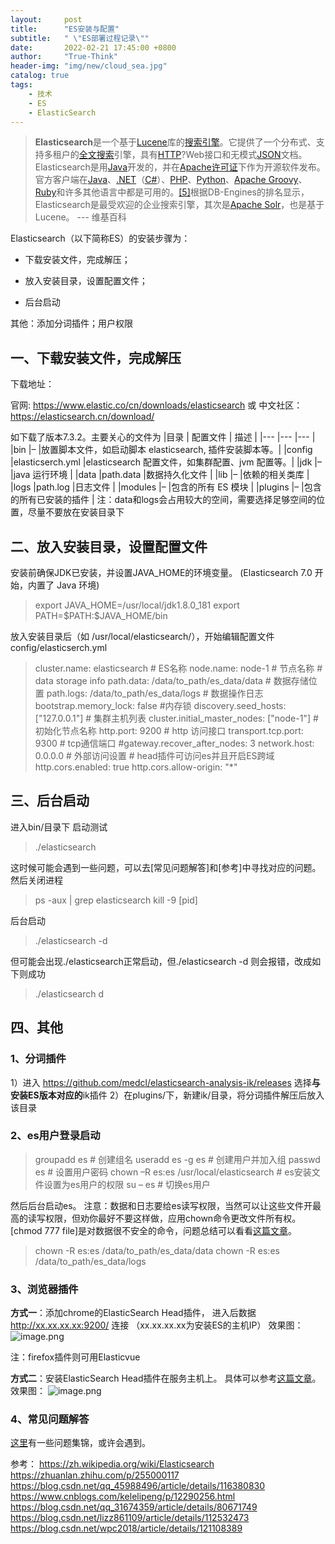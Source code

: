```yaml
---
layout:     post
title:      "ES安装与配置"
subtitle:   " \"ES部署过程记录\""
date:       2022-02-21 17:45:00 +0800
author:     "True-Think"
header-img: "img/new/cloud_sea.jpg"
catalog: true
tags:
    - 技术
    - ES
    - ElasticSearch
---
```

> **Elasticsearch**是一个基于[Lucene](https://zh.wikipedia.org/wiki/Lucene)库的[搜索引擎](https://zh.wikipedia.org/wiki/%E6%90%9C%E7%B4%A2%E5%BC%95%E6%93%8E)。它提供了一个分布式、支持多租户的[全文搜索](https://zh.wikipedia.org/wiki/%E5%85%A8%E6%96%87%E6%AA%A2%E7%B4%A2)引擎，具有[HTTP](https://zh.wikipedia.org/wiki/HTTP)?Web接口和无模式[JSON](https://zh.wikipedia.org/wiki/JSON)文档。Elasticsearch是用[Java](https://zh.wikipedia.org/wiki/Java)开发的，并在[Apache许可证](https://zh.wikipedia.org/wiki/Apache%E8%AE%B8%E5%8F%AF%E8%AF%81)下作为开源软件发布。官方客户端在[Java](https://zh.wikipedia.org/wiki/Java)、[.NET](https://zh.wikipedia.org/wiki/.NET%E6%A1%86%E6%9E%B6)（[C#](https://zh.wikipedia.org/wiki/C%E2%99%AF)）、[PHP](https://zh.wikipedia.org/wiki/PHP)、[Python](https://zh.wikipedia.org/wiki/Python)、[Apache Groovy](https://zh.wikipedia.org/wiki/Groovy)、[Ruby](https://zh.wikipedia.org/wiki/Ruby)和许多其他语言中都是可用的。[[5]](https://zh.wikipedia.org/wiki/Elasticsearch#cite_note-offizsite-5)根据DB-Engines的排名显示，Elasticsearch是最受欢迎的企业搜索引擎，其次是[Apache Solr](https://zh.wikipedia.org/wiki/Apache_Solr)，也是基于Lucene。 --- 维基百科

Elasticsearch（以下简称ES）的安装步骤为：

 - 下载安装文件，完成解压；

- 放入安装目录，设置配置文件；

- 后台启动

其他：添加分词插件；用户权限

## 一、下载安装文件，完成解压

下载地址：

官网: https://www.elastic.co/cn/downloads/elasticsearch
或
中文社区：https://elasticsearch.cn/download/

如下载了版本7.3.2。主要关心的文件为
|目录	| 配置文件	| 描述 |
|---            |---                   |---      |
|bin	|–	|放置脚本文件，如启动脚本 elasticsearch, 插件安装脚本等。|
|config	|elasticserch.yml	|elasticsearch 配置文件，如集群配置、jvm 配置等。|
|jdk	|–	|java 运行环境 |
|data	|path.data	|数据持久化文件 |
|lib	|–	|依赖的相关类库 |
|logs	|path.log	|日志文件 |
|modules	|–	|包含的所有 ES 模块 |
|plugins	|–	|包含的所有已安装的插件 |
注：data和logs会占用较大的空间，需要选择足够空间的位置，尽量不要放在安装目录下

## 二、放入安装目录，设置配置文件
安装前确保JDK已安装，并设置JAVA_HOME的环境变量。 (Elasticsearch 7.0 开始，内置了 Java 环境)
> export JAVA_HOME=/usr/local/jdk1.8.0_181
export PATH=\$PATH:$JAVA_HOME/bin

放入安装目录后（如  /usr/local/elasticsearch/），开始编辑配置文件 config/elasticserch.yml  
> cluster.name: elasticsearch \# ES名称
node.name: node-1  \# 节点名称
\# data storage info
path.data: /data/to_path/es_data/data   \# 数据存储位置
path.logs: /data/to_path/es_data/logs \# 数据操作日志
bootstrap.memory_lock: false \#内存锁
discovery.seed_hosts: ["127.0.0.1"] \#  集群主机列表
cluster.initial_master_nodes: ["node-1"]  \# 初始化节点名称
http.port: 9200 \# http 访问接口
transport.tcp.port: 9300 \# tcp通信端口
\#gateway.recover_after_nodes: 3
network.host: 0.0.0.0  # 外部访问设置
\# head插件可访问es并且开启ES跨域
http.cors.enabled: true
http.cors.allow-origin: "*"

## 三、后台启动
进入bin/目录下
启动测试
> ./elasticsearch 

这时候可能会遇到一些问题，可以去[常见问题解答]和[参考]中寻找对应的问题。
然后关闭进程
>  ps -aux | grep elasticsearch
> kill -9 [pid]

后台启动
> ./elasticsearch -d

但可能会出现./elasticsearch正常启动，但./elasticsearch -d 则会报错，改成如下则成功
> ./elasticsearch d

## 四、其他
### 1、分词插件
1）进入 https://github.com/medcl/elasticsearch-analysis-ik/releases 选择**与安装ES版本对应的**ik插件
2）在plugins/下，新建ik/目录，将分词插件解压后放入该目录
### 2、es用户登录启动
> groupadd es  \# 创建组名
useradd es -g es  \# 创建用户并加入组
passwd es  \# 设置用户密码
chown –R es:es /usr/local/elasticsearch  \# es安装文件设置为es用户的权限
su – es  \# 切换es用户

然后后台启动es。
注意：数据和日志要给es读写权限，当然可以让这些文件开最高的读写权限，但劝你最好不要这样做，应用chown命令更改文件所有权。\[chmod 777 file]是对数据很不安全的命令，问题总结可以看看[这篇文章](https://zhuanlan.zhihu.com/p/255000117)。
> chown -R es:es  /data/to_path/es_data/data
chown -R es:es  /data/to_path/es_data/logs

### 3、浏览器插件
**方式一**：添加chrome的ElasticSearch Head插件，
进入后数据 http://xx.xx.xx.xx:9200/ 连接 （xx.xx.xx.xx为安装ES的主机IP）
效果图：
![image.png](https://upload-images.jianshu.io/upload_images/27635537-8b82299b7e444be7.png?imageMogr2/auto-orient/strip%7CimageView2/2/w/1240)

注：firefox插件则可用Elasticvue

**方式二**：安装ElasticSearch Head插件在服务主机上。
具体可以参考[这篇文章](https://blog.csdn.net/wpc2018/article/details/121108389)。
效果图：
![image.png](https://upload-images.jianshu.io/upload_images/27635537-568a09e5071188c8.png?imageMogr2/auto-orient/strip%7CimageView2/2/w/1240)

### 4、常见问题解答
[这里](https://www.cnblogs.com/kelelipeng/p/12290256.html)有一些问题集锦，或许会遇到。

参考：
https://zh.wikipedia.org/wiki/Elasticsearch
https://zhuanlan.zhihu.com/p/255000117
https://blog.csdn.net/qq_45988496/article/details/116380830
https://www.cnblogs.com/kelelipeng/p/12290256.html
https://blog.csdn.net/qq_31674359/article/details/80671749
https://blog.csdn.net/lizz861109/article/details/112532473
https://blog.csdn.net/wpc2018/article/details/121108389